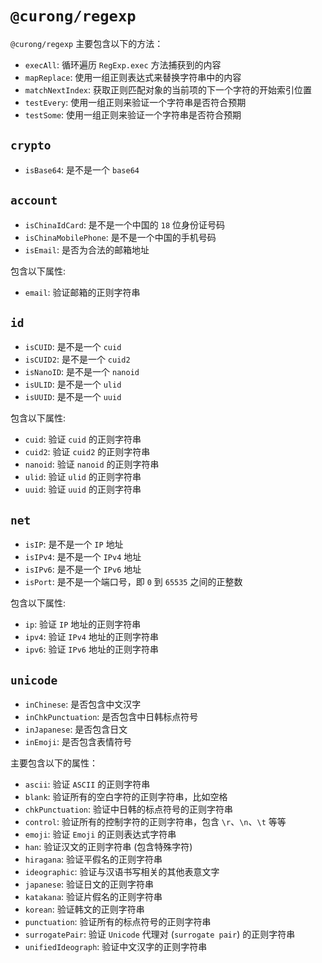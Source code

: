 # `@curong/regexp`


`@curong/regexp` 主要包含以下的方法：

- `execAll`: 循环遍历 `RegExp.exec` 方法捕获到的内容
- `mapReplace`: 使用一组正则表达式来替换字符串中的内容
- `matchNextIndex`: 获取正则匹配对象的当前项的下一个字符的开始索引位置
- `testEvery`: 使用一组正则来验证一个字符串是否符合预期
- `testSome`: 使用一组正则来验证一个字符串是否符合预期

## `crypto`

- `isBase64`: 是不是一个 `base64`

## `account`

- `isChinaIdCard`: 是不是一个中国的 `18` 位身份证号码
- `isChinaMobilePhone`: 是不是一个中国的手机号码
- `isEmail`: 是否为合法的邮箱地址

包含以下属性:

- `email`: 验证邮箱的正则字符串

## `id`

- `isCUID`: 是不是一个 `cuid`
- `isCUID2`: 是不是一个 `cuid2`
- `isNanoID`: 是不是一个 `nanoid`
- `isULID`: 是不是一个 `ulid`
- `isUUID`: 是不是一个 `uuid`

包含以下属性:

- `cuid`: 验证 `cuid` 的正则字符串
- `cuid2`: 验证 `cuid2` 的正则字符串
- `nanoid`: 验证 `nanoid` 的正则字符串
- `ulid`: 验证 `ulid` 的正则字符串
- `uuid`: 验证 `uuid` 的正则字符串

## `net`

- `isIP`: 是不是一个 `IP` 地址
- `isIPv4`: 是不是一个 `IPv4` 地址
- `isIPv6`: 是不是一个 `IPv6` 地址
- `isPort`: 是不是一个端口号，即 `0` 到 `65535` 之间的正整数

包含以下属性:

- `ip`: 验证 `IP` 地址的正则字符串
- `ipv4`: 验证 `IPv4` 地址的正则字符串
- `ipv6`: 验证 `IPv6` 地址的正则字符串

## `unicode`

- `inChinese`: 是否包含中文汉字
- `inChkPunctuation`: 是否包含中日韩标点符号
- `inJapanese`: 是否包含日文
- `inEmoji`: 是否包含表情符号

主要包含以下的属性：

- `ascii`: 验证 `ASCII` 的正则字符串
- `blank`: 验证所有的空白字符的正则字符串，比如空格
- `chkPunctuation`: 验证中日韩的标点符号的正则字符串
- `control`: 验证所有的控制字符的正则字符串，包含 `\r`、`\n`、`\t` 等等
- `emoji`: 验证 `Emoji` 的正则表达式字符串
- `han`: 验证汉文的正则字符串 (包含特殊字符)
- `hiragana`: 验证平假名的正则字符串
- `ideographic`: 验证与汉语书写相关的其他表意文字
- `japanese`: 验证日文的正则字符串
- `katakana`: 验证片假名的正则字符串
- `korean`: 验证韩文的正则字符串
- `punctuation`: 验证所有的标点符号的正则字符串
- `surrogatePair`: 验证 `Unicode` 代理对 (`surrogate pair`) 的正则字符串
- `unifiedIdeograph`: 验证中文汉字的正则字符串
